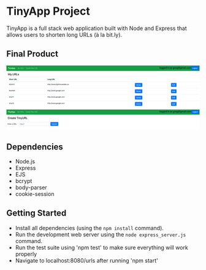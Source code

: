 # TinyApp Project

TinyApp is a full stack web application built with Node and Express that allows users to shorten long URLs (à la bit.ly).

## Final Product


!["URLs main page"](https://github.com/BreakfastAtKyrils/TinyApp1/blob/master/docs/urls.png?raw=true)
!["create new URL"](https://github.com/BreakfastAtKyrils/TinyApp1/blob/master/docs/create_new_url.png)


## Dependencies

- Node.js
- Express
- EJS
- bcrypt
- body-parser
- cookie-session


## Getting Started

- Install all dependencies (using the `npm install` command).
- Run the development web server using the `node express_server.js` command.
- Run the test suite using 'npm test' to make sure everything will work properly
- Navigate to localhost:8080/urls after running 'npm start'
